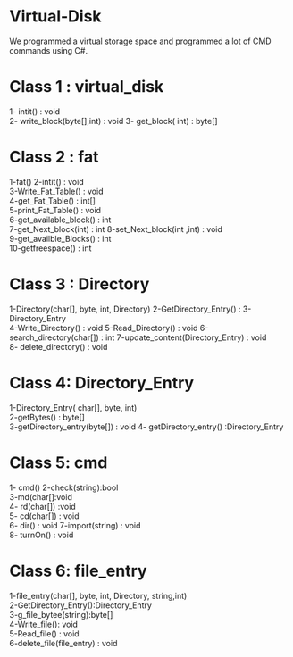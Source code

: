 # Virtual-Disk
We programmed a virtual storage space and programmed a lot of CMD commands using C#.
# Class 1 : virtual_disk  
1- intit() : void     
2- write_block(byte[],int) : void
3- get_block( int) : byte[] 
# Class 2 : fat 
1-fat()
2-intit() : void      
3-Write_Fat_Table() : void   
4-get_Fat_Table() : int[]      
5-print_Fat_Table() : void  
6-get_available_block() : int    
7-get_Next_block(int) :  int
8-set_Next_block(int ,int) :  void      
9-get_availble_Blocks() : int  
10-getfreespace() : int      
# Class 3 :  Directory 
1-Directory(char[], byte, int, Directory) 
2-GetDirectory_Entry() : 
3-Directory_Entry          
4-Write_Directory() : void 
5-Read_Directory() : void
6-search_directory(char[]) : int 
7-update_content(Directory_Entry) : void           
8- delete_directory() : void 
# Class 4: Directory_Entry
1-Directory_Entry( char[], byte, int)        
2-getBytes() : byte[]     
3-getDirectory_entry(byte[]) : void 
4- getDirectory_entry() :Directory_Entry 
# Class 5: cmd         
1- cmd()
2-check(string):bool           
3-md(char[]:void            
4- rd(char[]) :void         
5- cd(char[]) : void        
6- dir() : void
7-import(string) : void          
8- turnOn() : void 
# Class 6: file_entry 
1-file_entry(char[], byte, int, Directory, string,int)         
2-GetDirectory_Entry():Directory_Entry         
3-g_file_bytee(string):byte[]         
4-Write_file(): void         
5-Read_file() : void         
6-delete_file(file_entry) : void
